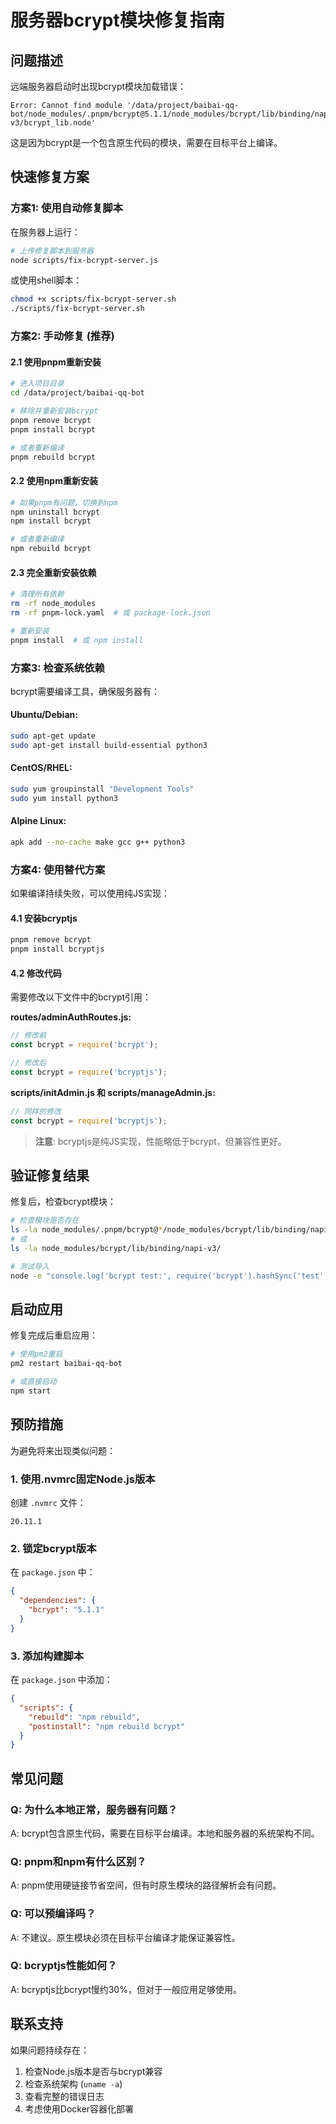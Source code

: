 # 服务器bcrypt模块修复指南

## 问题描述

远端服务器启动时出现bcrypt模块加载错误：

```
Error: Cannot find module '/data/project/baibai-qq-bot/node_modules/.pnpm/bcrypt@5.1.1/node_modules/bcrypt/lib/binding/napi-v3/bcrypt_lib.node'
```

这是因为bcrypt是一个包含原生代码的模块，需要在目标平台上编译。

## 快速修复方案

### 方案1: 使用自动修复脚本

在服务器上运行：

```bash
# 上传修复脚本到服务器
node scripts/fix-bcrypt-server.js
```

或使用shell脚本：

```bash
chmod +x scripts/fix-bcrypt-server.sh
./scripts/fix-bcrypt-server.sh
```

### 方案2: 手动修复 (推荐)

#### 2.1 使用pnpm重新安装

```bash
# 进入项目目录
cd /data/project/baibai-qq-bot

# 移除并重新安装bcrypt
pnpm remove bcrypt
pnpm install bcrypt

# 或者重新编译
pnpm rebuild bcrypt
```

#### 2.2 使用npm重新安装

```bash
# 如果pnpm有问题，切换到npm
npm uninstall bcrypt
npm install bcrypt

# 或者重新编译
npm rebuild bcrypt
```

#### 2.3 完全重新安装依赖

```bash
# 清理所有依赖
rm -rf node_modules
rm -rf pnpm-lock.yaml  # 或 package-lock.json

# 重新安装
pnpm install  # 或 npm install
```

### 方案3: 检查系统依赖

bcrypt需要编译工具，确保服务器有：

#### Ubuntu/Debian:
```bash
sudo apt-get update
sudo apt-get install build-essential python3
```

#### CentOS/RHEL:
```bash
sudo yum groupinstall "Development Tools"
sudo yum install python3
```

#### Alpine Linux:
```bash
apk add --no-cache make gcc g++ python3
```

### 方案4: 使用替代方案

如果编译持续失败，可以使用纯JS实现：

#### 4.1 安装bcryptjs

```bash
pnpm remove bcrypt
pnpm install bcryptjs
```

#### 4.2 修改代码

需要修改以下文件中的bcrypt引用：

**routes/adminAuthRoutes.js:**
```javascript
// 修改前
const bcrypt = require('bcrypt');

// 修改后  
const bcrypt = require('bcryptjs');
```

**scripts/initAdmin.js 和 scripts/manageAdmin.js:**
```javascript
// 同样的修改
const bcrypt = require('bcryptjs');
```

> **注意**: bcryptjs是纯JS实现，性能略低于bcrypt，但兼容性更好。

## 验证修复结果

修复后，检查bcrypt模块：

```bash
# 检查模块是否存在
ls -la node_modules/.pnpm/bcrypt@*/node_modules/bcrypt/lib/binding/napi-v3/
# 或
ls -la node_modules/bcrypt/lib/binding/napi-v3/

# 测试导入
node -e "console.log('bcrypt test:', require('bcrypt').hashSync('test', 10))"
```

## 启动应用

修复完成后重启应用：

```bash
# 使用pm2重启
pm2 restart baibai-qq-bot

# 或直接启动
npm start
```

## 预防措施

为避免将来出现类似问题：

### 1. 使用.nvmrc固定Node.js版本

创建 `.nvmrc` 文件：
```
20.11.1
```

### 2. 锁定bcrypt版本

在 `package.json` 中：
```json
{
  "dependencies": {
    "bcrypt": "5.1.1"
  }
}
```

### 3. 添加构建脚本

在 `package.json` 中添加：
```json
{
  "scripts": {
    "rebuild": "npm rebuild",
    "postinstall": "npm rebuild bcrypt"
  }
}
```

## 常见问题

### Q: 为什么本地正常，服务器有问题？
A: bcrypt包含原生代码，需要在目标平台编译。本地和服务器的系统架构不同。

### Q: pnpm和npm有什么区别？
A: pnpm使用硬链接节省空间，但有时原生模块的路径解析会有问题。

### Q: 可以预编译吗？
A: 不建议。原生模块必须在目标平台编译才能保证兼容性。

### Q: bcryptjs性能如何？
A: bcryptjs比bcrypt慢约30%，但对于一般应用足够使用。

## 联系支持

如果问题持续存在：

1. 检查Node.js版本是否与bcrypt兼容
2. 检查系统架构 (`uname -a`)
3. 查看完整的错误日志
4. 考虑使用Docker容器化部署
